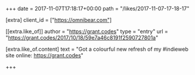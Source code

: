 +++
date = 2017-11-07T17:18:17+00:00
path = "/likes/2017-11-07-17-18-17"

[extra]
client_id = ["https://omnibear.com"]

[[extra.like_of]]
author = "https://grant.codes"
type = "entry"
url = "https://grant.codes/2017/10/18/59e7a46c8191f2590727801a"

[extra.like_of.content]
text = "Got a colourful new refresh of my #indieweb site online: https://grant.codes"

+++


